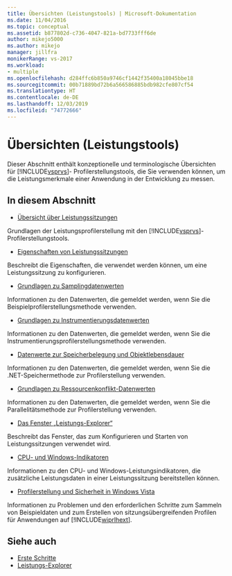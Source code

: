```yaml
---
title: Übersichten (Leistungstools) | Microsoft-Dokumentation
ms.date: 11/04/2016
ms.topic: conceptual
ms.assetid: b877802d-c736-4047-821a-bd7733fff6de
author: mikejo5000
ms.author: mikejo
manager: jillfra
monikerRange: vs-2017
ms.workload:
- multiple
ms.openlocfilehash: d284ffc6b850a9746cf1442f35400a18045bbe18
ms.sourcegitcommit: 00b71889bd72b6a566586885bdb982cfe807cf54
ms.translationtype: HT
ms.contentlocale: de-DE
ms.lasthandoff: 12/03/2019
ms.locfileid: "74772666"
---
```

# <a name="overviews-performance-tools"></a>Übersichten (Leistungstools)
Dieser Abschnitt enthält konzeptionelle und terminologische Übersichten für [!INCLUDE[vsprvs](../code-quality/includes/vsprvs_md.md)]- Profilerstellungstools, die Sie verwenden können, um die Leistungsmerkmale einer Anwendung in der Entwicklung zu messen.

## <a name="in-this-section"></a>In diesem Abschnitt
- [Übersicht über Leistungssitzungen](../profiling/performance-session-overview.md)

 Grundlagen der Leistungsprofilerstellung mit den [!INCLUDE[vsprvs](../code-quality/includes/vsprvs_md.md)]-Profilerstellungstools.

- [Eigenschaften von Leistungssitzungen](../profiling/performance-session-properties.md)

 Beschreibt die Eigenschaften, die verwendet werden können, um eine Leistungssitzung zu konfigurieren.

- [Grundlagen zu Samplingdatenwerten](../profiling/understanding-sampling-data-values.md)

 Informationen zu den Datenwerten, die gemeldet werden, wenn Sie die Beispielprofilerstellungsmethode verwenden.

- [Grundlagen zu Instrumentierungsdatenwerten](../profiling/understanding-instrumentation-data-values.md)

 Informationen zu den Datenwerten, die gemeldet werden, wenn Sie die Instrumentierungsprofilerstellungsmethode verwenden.

- [Datenwerte zur Speicherbelegung und Objektlebensdauer](../profiling/understanding-memory-allocation-and-object-lifetime-data-values.md)

 Informationen zu den Datenwerten, die gemeldet werden, wenn Sie die .NET-Speichermethode zur Profilerstellung verwenden.

- [Grundlagen zu Ressourcenkonflikt-Datenwerten](../profiling/understanding-resource-contention-data-values.md)

 Informationen zu den Datenwerten, die gemeldet werden, wenn Sie die Parallelitätsmethode zur Profilerstellung verwenden.

- [Das Fenster „Leistungs-Explorer“](../profiling/performance-explorer-window.md)

 Beschreibt das Fenster, das zum Konfigurieren und Starten von Leistungssitzungen verwendet wird.

- [CPU- und Windows-Indikatoren](../profiling/cpu-and-windows-counters.md)

 Informationen zu den CPU- und Windows-Leistungsindikatoren, die zusätzliche Leistungsdaten in einer Leistungssitzung bereitstellen können.

- [Profilerstellung und Sicherheit in Windows Vista](../profiling/profiling-and-windows-vista-security.md)

 Informationen zu Problemen und den erforderlichen Schritte zum Sammeln von Beispieldaten und zum Erstellen von sitzungsübergreifenden Profilen für Anwendungen auf [!INCLUDE[wiprlhext](../debugger/includes/wiprlhext_md.md)].

## <a name="see-also"></a>Siehe auch

- [Erste Schritte](../profiling/getting-started-with-performance-tools.md)
- [Leistungs-Explorer](../profiling/performance-explorer.md)
